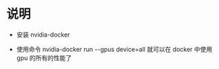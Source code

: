 # 说明


* 安装 nvidia-docker

* 使用命令 nvidia-docker run --gpus device=all  就可以在 docker 中使用 gpu 的所有的性能了

